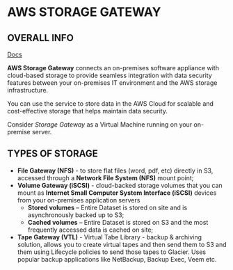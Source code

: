 # AWS STORAGE GATEWAY


## OVERALL INFO

[Docs](https://docs.aws.amazon.com/storagegateway/latest/userguide/WhatIsStorageGateway.html)

**AWS Storage Gateway** connects an on-premises software appliance with cloud-based storage to provide seamless integration with data security features between your on-premises IT environment and the AWS storage infrastructure. 

You can use the service to store data in the AWS Cloud for scalable and cost-effective storage that helps maintain data security.

Consider *Storage Gateway* as a Virtual Machine running on your on-premise server.


## TYPES OF STORAGE

  - **File Gateway (NFS)** - to store flat files (word, pdf, etc) directly in S3, accessed through a **Network File System (NFS)** mount point;
  - **Volume Gateway (iSCSI)** - cloud-backed storage volumes that you can mount as **Internet Small Computer System Interface (iSCSI)** devices from your on-premises application servers
    - **Stored volumes** – Entire Dataset is stored on site and is asynchronously backed up to S3;
    - **Cached volumes** – Entire Dataset is stored on S3 and the most frequently accessed data is cached on site;   
  - **Tape Gateway (VTL)** - Virtual Tabe Library -  backup & archiving solution, allows you to create virtual tapes and then send them to S3 and them using Lifecycle policies to send those tapes to Glacier. Uses popular backup applications like NetBackup, Backup Exec, Veem etc.
  






















